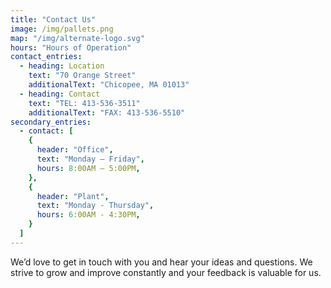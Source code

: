 ```yaml
---
title: "Contact Us"
image: /img/pallets.png
map: "/img/alternate-logo.svg"
hours: "Hours of Operation"
contact_entries:
  - heading: Location
    text: "70 Orange Street"
    additionalText: "Chicopee, MA 01013"
  - heading: Contact
    text: "TEL: 413-536-3511"
    additionalText: "FAX: 413-536-5510"
secondary_entries:
  - contact: [
    {
      header: "Office",
      text: "Monday – Friday",
      hours: 8:00AM – 5:00PM,
    },
    {
      header: "Plant",
      text: "Monday - Thursday",
      hours: 6:00AM - 4:30PM,
    }
  ]
---
```


We’d love to get in touch with you and hear your ideas and
questions. We strive to grow and improve constantly and your feedback
is valuable for us.